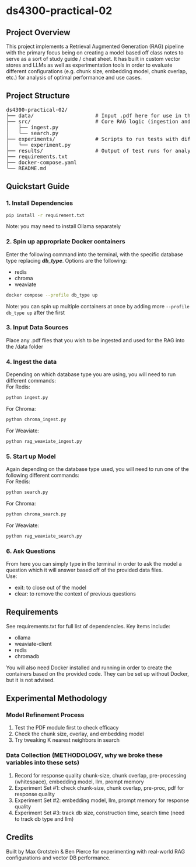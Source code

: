 # ds4300-practical-02

## Project Overview
This project implements a Retrieval Augmented Generation (RAG) pipeline with the primary focus being on creating a model based off class notes to serve as a sort of study guide / cheat sheet. It has built in custom vector stores and LLMs as well as experimentation tools in order to evaluate different configurations (e.g. chunk size, embedding model, chunk overlap, etc.) for analysis of optimal performance and use cases.

## Project Structure
<pre>
ds4300-practical-02/  
├── data/                    # Input .pdf here for use in the RAG  
├── src/                     # Core RAG logic (ingestion and searching)  
│   ├── ingest.py  
│   └── search.py  
├── experiments/             # Scripts to run tests with different configs  
│   └── experiment.py  
├── results/                 # Output of test runs for analysis
├── requirements.txt  
├── docker-compose.yaml  
└── README.md  
</pre>

## Quickstart Guide
### 1. Install Dependencies
```bash
pip install -r requirement.txt
```
Note: you may need to install Ollama separately  
### 2. Spin up appropriate Docker containers
Enter the following command into the terminal, with the specific database type replacing ***db_type***. Options are the following:
- redis
- chroma
- weaviate
```bash
docker compose --profile db_type up 
```
Note: you can spin up multiple containers at once by adding more ```--profile db_type up``` after the first

### 3. Input Data Sources
Place any .pdf files that you wish to be ingested and used for the RAG into the /data folder

### 4. Ingest the data
Depending on which database type you are using, you will need to run different commands:  
For Redis:   
```bash
python ingest.py
```  
For Chroma:  
```bash
python chroma_ingest.py
```  
For Weaviate:  
```bash
python rag_weaviate_ingest.py
```  

### 5. Start up Model
Again depending on the database type used, you will need to run one of the following different commands:  
For Redis:   
```bash
python search.py
```  
For Chroma:   
```bash
python chroma_search.py
```  
For Weaviate:   
```bash
python rag_weaviate_search.py
```  

### 6. Ask Questions
From here you can simply type in the terminal in order to ask the model a question which it will answer based off of the provided data files.  
Use:
- exit: to close out of the model  
- clear: to remove the context of previous questions

## Requirements
See requirements.txt for full list of dependencies. Key items include:  
- ollama  
- weaviate-client
- redis
- chromadb  

You will also need Docker installed and running in order to create the containers based on the provided code. They can be set up without Docker, but it is not advised.

## Experimental Methodology

### Model Refinement Process
1. Test the PDF module first to check efficacy
2. Check the chunk size, overlay, and embedding model
3. Try tweaking K nearest neighbors in search

### Data Collection (METHODOLOGY, why we broke these variables into these sets)
1. Record for response quality chunk-size, chunk overlap, pre-processing (whitespace), embedding model, llm, prompt memory
2. Experiment Set #1: check chunk-size, chunk overlap, pre-proc, pdf for response quality
3. Experiment Set #2: embedding model, llm, prompt memory for response quality
4. Experiment Set #3: track db size, construction time, search time (need to track db type and llm)

## Credits
Built by Max Grotstein & Ben Pierce for experimenting with real-world RAG configurations and vector DB performance.